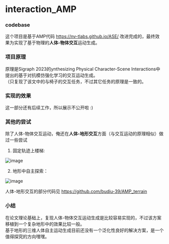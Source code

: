 # interaction_AMP
### codebase
这个项目是基于AMP代码 https://nv-tlabs.github.io/ASE/ 改进完成的，最终效果为实现了基于物理的**人体-物体交互**运动生成。  

### 项目原理
原理是Sigraph 2023的ynthesizing Physical Character-Scene Interactions中提出的基于对抗模仿强化学习的交互运动生成。  
（只复现了该文中的与椅子的交互任务，不过其它任务的原理是一致的。
  
  
### 实现的效果  
这一部分还有后续工作，所以展示不公开啦 :)  

### 其他的尝试
除了人体-物体交互运动，俺还在**人体-地形交互**方面（与交互运动的原理相似）做过一些尝试
  
1. 固定轨迹上楼梯:

![image](https://github.com/budiu-39/interaction_AMP/blob/main/terrain_1.gif)


2. 地形中自主探索：  

![image](https://github.com/budiu-39/interaction_AMP/blob/main/terrain_2.gif)

人体-地形交互的部分代码见 https://github.com/budiu-39/AMP_terrain  

### 小结
在论文理论基础上，复现人体-物体交互运动生成是比较容易实现的，不过该方案移植到一个复杂地形中的效果比较一般。  
基于地形的三维人体自主运动生成目前还没有一个泛化性良好的解决方案，是一个值得探究的方向嘿嘿。


 
